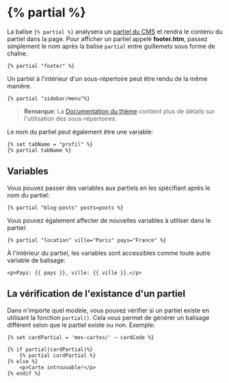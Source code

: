 # {% partial %}

La balise `{% partial %}` analysera un [partiel du CMS](../cms/partials) et rendra le contenu du partiel dans la page. Pour afficher un partiel appelé **footer.htm**, passez simplement le nom après la balise `partial` entre guillemets sous forme de chaîne.

    {% partial "footer" %}

Un partiel à l'intérieur d'un sous-répertoire peut être rendu de la même manière.

    {% partial "sidebar/menu"%}

> **Remarque**: La [Documentation du thème](../cms/themes#subdirectories) contient plus de détails sur l'utilisation des sous-répertoires.

Le nom du partiel peut également être une variable:

    {% set tabName = "profil" %}
    {% partial tabName %}

<a name="variables"> </a>

## Variables

Vous pouvez passer des variables aux partiels en les spécifiant après le nom du partiel:

    {% partial "blog-posts" posts=posts %}

Vous pouvez également affecter de nouvelles variables à utiliser dans le partiel:

    {% partial "location" ville="Paris" pays="France" %}

À l'intérieur du partiel, les variables sont accessibles comme toute autre variable de balisage:

    <p>Pays: {{ pays }}, ville: {{ ville }}.</p>

<a name="checking-partial-exits"> </a>

## La vérification de l'existance d'un partiel

Dans n'importe quel modèle, vous pouvez vérifier si un partiel existe en utilisant la fonction `partial()`. Cela vous permet de générer un balisage différent selon que le partiel existe ou non. Exemple:

    {% set cardPartial = 'mes-cartes/' ~ cardCode %}

    {% if partial(cardPartial)%}
        {% partial cardPartial %}
    {% else %}
        <p>Carte introuvable!</p>
    {% endif %}
